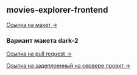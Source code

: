 ## movies-explorer-frontend

[Ссылка на макет ->](https://disk.yandex.ru/d/StTAjxztYeFU9g)
### Вариант макета dark-2

[Ссылка на pull request ->](https://github.com/zhukoff-dmi/movies-explorer-frontend/pull/2)

[Ссылка на задеплоенный на сервере проект ->](https://github.com/zhukoff-dmi/movies-explorer-frontend/pull/2)
